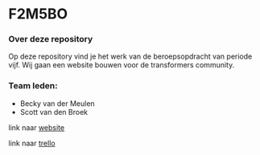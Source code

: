 # F2M5BO
### Over deze repository
Op deze repository vind je het werk van de beroepsopdracht van periode vijf. Wij gaan een website bouwen voor de transformers community.

### Team leden:
- Becky van der Meulen
- Scott van den Broek

link naar [website](http://31658.hosts1.ma-cloud.nl/Website-tc/)

link naar [trello](https://trello.com/b/hWgXwM1y/f2m5-bo)

